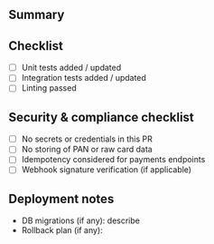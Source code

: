 ## Summary
<!-- One-line summary of the change -->

## Checklist
- [ ] Unit tests added / updated
- [ ] Integration tests added / updated
- [ ] Linting passed

## Security & compliance checklist
- [ ] No secrets or credentials in this PR
- [ ] No storing of PAN or raw card data
- [ ] Idempotency considered for payments endpoints
- [ ] Webhook signature verification (if applicable)

## Deployment notes
- DB migrations (if any): describe
- Rollback plan (if any):
